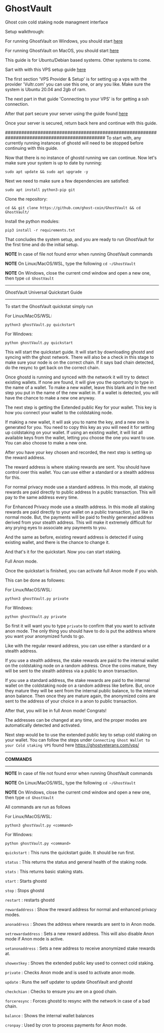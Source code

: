 # GhostVault
Ghost coin cold staking node managment interface

Setup walkthrough:

For running GhostVault on Windows, you should start [here](https://github.com/bleach86/GhostVault/blob/main/docs/Win_setup.MD)

For running GhostVault on MacOS, you should start [here](https://github.com/bleach86/GhostVault/blob/main/docs/Mac_setup.MD)

This guide is for Ubuntu/Debian based systems. Other systems to come.

Sart with with this VPS setup guide [here](https://ghostveterans.com/vps/)

The first section 'VPS Provider & Setup' is for setting up a vps with the provider 'Vultr.com'
you can use this one, or any you like. Make sure the system is Ubuntu 20.04 and 2gb of ram.

The next part in that guide 'Connecting to your VPS' is for getting a ssh connection.

After that part secure your server using the guide found [here](https://github.com/bleach86/GhostVault/blob/main/docs/VPSsetup.MD)

Once your server is secured, return back here and continue with this guide.

#############################################################################################
To start with, any currently running instances of ghostd will need to be stopped before continuing with this guide.

Now that there is no instance of ghostd running we can continue.
Now let's make sure your system is up to date by running:
```
sudo apt update && sudo apt upgrade -y
```
Next we need to make sure a few dependencies are satisfied:

```
sudo apt install python3-pip git
```

Clone the repository:

```
cd && git clone https://github.com/ghost-coin/GhostVault && cd GhostVault/
```

Install the python modules:

```
pip3 install -r requirements.txt
```

That concludes the system setup, and you are ready to run GhostVault for the first time and do the initial setup.

**NOTE** In case of file not found error when running GhostVault commands

**NOTE** On Linux/MacOS/WSL, type the following `cd ~/GhostVault`

**NOTE** On Windows, close the current cmd window and open a new one, then type `cd GhostVault`

************************************************
GhostVault Universal Quickstart Guide
************************************************


To start the GhostVault quickstat simply run

For Linux/MacOS/WSL:

```
python3 ghostVault.py quickstart
```

For Windows:

```
python ghostVault.py quickstart
```


This will start the quickstart guide. It will start by downloading ghostd and syncing with the ghost network.
There will also be a check in this stage to make sure your node is on the correct chain. If it says bad chain detected,
do the resync to get back on the correct chain.

Once ghostd is running and synced with the network it will try to detect existing wallets. If none are found, it will give you the 
oportunity to type in the name of a wallet. 
To make a new wallet, leave this blank and in the next step you put in the name of the new wallet in.
If a wallet is detected, you will have the chance to make a new one anyway.

The next step is getting the Extended public Key for your wallet. This key is how you connect your wallet to the coldstaking node.

If making a new wallet, it will ask you to name the key, and a new one is generated for you. You need to copy this key as you will need it for
setting up coldstaking on your wallet.
If using an existing wallet, it will list all available keys from the wallet, letting you choose the one you want to use.
You can also choose to make a new one.

After you have your key chosen and recorded, the next step is setting up the reward address.

The reward address is where staking rewards are sent. You should have control over this wallet.
You can use either a standard or a stealth address for this.

For normal privacy mode use a standard address. In this mode, all staking rewards are paid directly to public address
In a public transaction. This will pay to the same address every time.

For Enhanced Privacy mode use a stealth address. In this mode all staking rewards are paid directly to your wallet on a public transaction,
just like in normal mode. But, the payments will be paid to freshly generated address derived from your stealth address. This will make it
extremely difficult for any prying eyes to associate any payments to you.

And the same as before, existing reward address is detected if using existing wallet, and there is the chance to change it. 

And that's it for the quickstart. Now you can start staking.

Full Anon mode.

Once the quickstart is finished, you can activate full Anon mode if you wish.

This can be done as followes:

For Linux/MacOS/WSL:

```
python3 ghostVault.py private
```

For Windows:

```
python ghostVault.py private
```


So first it will want you to type `private` to confirm that you want to activate anon mode.
The only thing you should have to do is put the address where you want your anonymized funds to go.

Like with the regular reward address, you can use either a standard or a stealth address.

If you use a stealth address, the stake rewards are paid to the internal wallet on the coldstaking node on a random address. Once the coins mature,
they will be sent to the stealth address via a public to anon transaction.

If you use a standard address, the stake rewards are paid to the internal wallet on the coldstaking node on a random address like before.
But, once they mature they will be sent from the internal public balance, to the internal anon balance. Then once they are mature again,
the anonymized coins are sent to the address of your choice in a anon to public transaction.

After that, you will be in full Anon mode! Congrats!

The addresses can be changed at any time, and the proper modes are automatically detected and activated.

Next step would be to use the extended public key to setup cold staking on your wallet.
You can follow the steps under `Connecting Ghost Wallet to your Cold staking VPS` found here https://ghostveterans.com/vps/


*********************************************
**COMMANDS**
*********************************************

**NOTE** In case of file not found error when running GhostVault commands

**NOTE** On Linux/MacOS/WSL, type the following `cd ~/GhostVault`

**NOTE** On Windows, close the current cmd window and open a new one, then type `cd GhostVault`

All commands are run as follows

For Linux/MacOS/WSL:

```
python3 ghostVault.py <command>
```

For Windows:

```
python ghostVault.py <command>
```



`quickstart` : This runs the quickstart guide. It should be run first.

`status`           : This returns the status and general health of the staking node.

`stats`            : This returns basic staking stats. 

`start`            : Starts ghostd

`stop`             : Stops ghostd

`restart`          : restarts ghostd

`rewardaddress`    : Show the reward address for normal and enhanced privacy modes.

`anonaddress`      : Shows the address where rewards are sent to in Anon mode.

`setrewardaddress` : Sets a new reward address. This will also disable Anon mode if Anon mode is active.

`setanonaddress`   : Sets a new address to receive anonymized stake rewards at.

`showextkey`       : Shows the extended public key used to connect cold staking.

`private`          : Checks Anon mode and is used to activate anon mode.

`update`           : Runs the self updater to update GhostVault and ghostd

`checkchian`       : Checks to ensure you are on a good chain.

`forceresync`      : Forces ghostd to resync with the network in case of a bad chain.

`balance`          : Shows the internal wallet balances

`cronpay`          : Used by cron to process payments for Anon mode.
